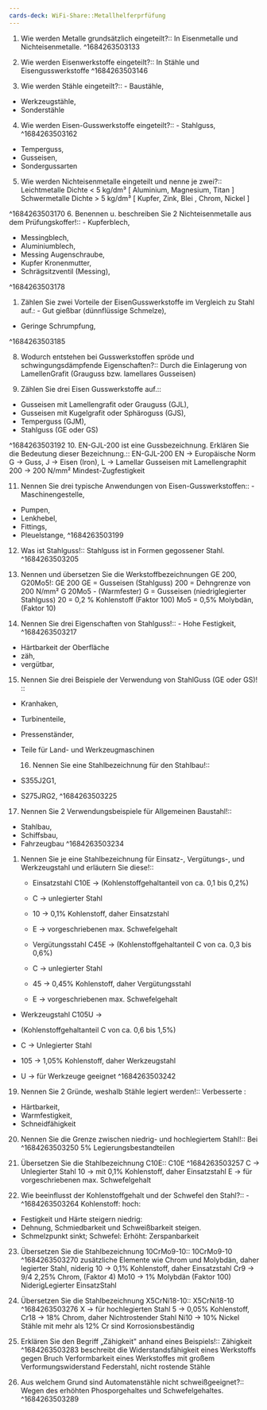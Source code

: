 ```yaml
---
cards-deck: WiFi-Share::Metallhelferprfüfung
---
```


1. Wie werden Metalle grundsätzlich eingeteilt?:: In Eisenmetalle und Nichteisenmetalle.
^1684263503133

2. Wie werden Eisenwerkstoffe eingeteilt?:: In Stähle und Eisengusswerkstoffe
^1684263503146

3. Wie werden Stähle eingeteilt?:: - Baustähle,
- Werkzeugstähle,
- Sonderstähle
4. Wie werden Eisen-Gusswerkstoffe eingeteilt?:: - Stahlguss,
^1684263503162
- Temperguss,
- Gusseisen,
- Sondergussarten

5. Wie werden Nichteisenmetalle eingeteilt und nenne je zwei?:: Leichtmetalle
Dichte < 5 kg/dm³
[ Aluminium, Magnesium, Titan ]
Schwermetalle
Dichte > 5 kg/dm³
[ Kupfer, Zink, Blei , Chrom, Nickel ]

^1684263503170
6. Benennen u. beschreiben Sie 2 Nichteisenmetalle aus dem Prüfungskoffer!:: - Kupferblech,
- Messingblech,
- Aluminiumblech,
- Messing Augenschraube,
- Kupfer Kronenmutter,
- Schrägsitzventil (Messing),

^1684263503178

1. Zählen Sie zwei Vorteile der EisenGusswerkstoffe im Vergleich zu Stahl auf.: - Gut gießbar (dünnflüssige Schmelze),
- Geringe Schrumpfung,

^1684263503185

8. Wodurch entstehen bei Gusswerkstoffen spröde und schwingungsdämpfende Eigenschaften?:: Durch die Einlagerung von LamellenGrafit
(Grauguss bzw. lamellares Gusseisen)

1. Zählen Sie drei Eisen Gusswerkstoffe auf.::
 - Gusseisen mit Lamellengrafit oder Grauguss (GJL),
- Gusseisen mit Kugelgrafit oder Sphäroguss (GJS),
- Temperguss (GJM),
- Stahlguss (GE oder GS)

^1684263503192
10. EN-GJL-200 ist eine Gussbezeichnung.
Erklären Sie die Bedeutung dieser Bezeichnung.::
EN-GJL-200
EN -> Europäische Norm
G -> Guss,
J -> Eisen (Iron),
L -> Lamellar Gusseisen mit Lamellengraphit
200 -> 200 N/mm² Mindest-Zugfestigkeit

11. Nennen Sie drei typische Anwendungen von Eisen-Gusswerkstoffen:: -
Maschinengestelle,
- Pumpen,
- Lenkhebel,
- Fittings,
- Pleuelstange,
^1684263503199

12. Was ist Stahlguss!:: Stahlguss ist in Formen gegossener Stahl.
^1684263503205

13. Nennen und übersetzen Sie die Werkstoffbezeichnungen GE 200,
G20Mo5!: GE 200
GE = Gusseisen (Stahlguss)
200 = Dehngrenze von 200 N/mm²
G 20Mo5 - (Warmfester)
G = Gusseisen (niedriglegierter Stahlguss)
20 = 0,2 % Kohlenstoff (Faktor 100)
Mo5 = 0,5% Molybdän, (Faktor 10)


14. Nennen Sie drei Eigenschaften von Stahlguss!:: - Hohe Festigkeit,
^1684263503217
- Härtbarkeit der Oberfläche
- zäh,
- vergütbar,

15. Nennen Sie drei Beispiele der Verwendung von StahlGuss (GE oder GS)! :: 
- Kranhaken,
- Turbinenteile,
- Pressenständer,
- Teile für Land- und Werkzeugmaschinen
  
  16. Nennen Sie eine Stahlbezeichnung für den Stahlbau!:: 
- S355J2G1,
- S275JRG2,
^1684263503225

17. Nennen Sie 2 Verwendungsbeispiele für Allgemeinen Baustahl!:: 
- Stahlbau,
- Schiffsbau,
- Fahrzeugbau
^1684263503234

1. Nennen Sie je eine Stahlbezeichnung für Einsatz-, Vergütungs-, und Werkzeugstahl und erläutern Sie diese!::
    - Einsatzstahl C10E -> (Kohlenstoffgehaltanteil von ca. 0,1 bis 0,2%)
    - C -> unlegierter Stahl
    -  10 -> 0,1% Kohlenstoff, daher Einsatzstahl
    - E -> vorgeschriebenen max. Schwefelgehalt
	
    - Vergütungsstahl C45E -> (Kohlenstoffgehaltanteil C von ca. 0,3 bis 0,6%)
    - C -> unlegierter Stahl
    - 45 -> 0,45% Kohlenstoff, daher Vergütungsstahl
    - E -> vorgeschriebenen max. Schwefelgehalt
	
- Werkzeugstahl C105U ->
- (Kohlenstoffgehaltanteil C von ca. 0,6 bis 1,5%)
- C -> Unlegierter Stahl

- 105 -> 1,05% Kohlenstoff, daher Werkzeugstahl
- U -> für Werkzeuge geeignet
^1684263503242

19. Nennen Sie 2 Gründe, weshalb Stähle legiert werden!:: Verbesserte :
 - Härtbarkeit,
 - Warmfestigkeit,
 - Schneidfähigkeit

20. Nennen Sie die Grenze zwischen niedrig- und hochlegiertem Stahl!:: Bei
^1684263503250
5% Legierungsbestandteilen

21. Übersetzen Sie die Stahlbezeichnung C10E:: C10E
^1684263503257
C -> Unlegierter Stahl
10 -> mit 0,1% Kohlenstoff, daher Einsatzstahl
E -> für vorgeschriebenen max. Schwefelgehalt

22. Wie beeinflusst der Kohlenstoffgehalt und der Schwefel den Stahl?:: -
^1684263503264
Kohlenstoff:
hoch:
- Festigkeit und Härte steigern
niedrig:
- Dehnung, Schmiedbarkeit und Schweißbarkeit steigen.
- Schmelzpunkt sinkt;
Schwefel:
Erhöht: Zerspanbarkeit

23. Übersetzen Sie die Stahlbezeichnung 10CrMo9-10:: 10CrMo9-10
^1684263503270
zusätzliche Elemente wie Chrom und Molybdän, daher legierter Stahl, niderig
10 -> 0,1% Kohlenstoff, daher Einsatzstahl
Cr9 -> 9/4 2,25% Chrom, (Faktor 4)
Mo10 -> 1% Molybdän (Faktor 100)
NiderigLegierter EinsatzStahl

24. Übersetzen Sie die Stahlbezeichnung X5CrNi18-10:: X5CrNi18-10
^1684263503276
X -> für hochlegierten Stahl
5 -> 0,05% Kohlenstoff,
Cr18 -> 18% Chrom, daher Nichtrostender Stahl
Ni10 -> 10% Nickel
Stähle mit mehr als 12% Cr sind Korrosionsbeständig

25. Erklären Sie den Begriff „Zähigkeit" anhand eines Beispiels!:: Zähigkeit
^1684263503283
beschreibt die Widerstandsfähigkeit eines Werkstoffs gegen Bruch
Verformbarkeit eines Werkstoffes mit großem Verformungswiderstand
Federstahl, nicht rostende Stähle

26. Aus welchem Grund sind Automatenstähle nicht schweißgeeignet?:: Wegen des erhöhten Phosporgehaltes und Schwefelgehaltes.
^1684263503289
